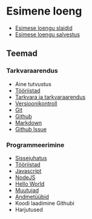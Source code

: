# Esimene loeng

- [Esimese loengu slaidid](Slides.md)
- [Esimese loengu salvestus](https://youtu.be/917zsHa_wrc)

## Teemad

### Tarkvaraarendus

- Aine tutvustus
- [Tööriistad](../../../Subjects/Software-Development/Topics/Tools/README.md)
- [Tarkvara ja tarkvaraarendus](../../../Subjects/Software-Development/Topics/Software/README.md)
- [Versioonikontroll](../../../Subjects/Software-Development/Topics/Version-Control/README.md)
- [Git](../../../Subjects/Software-Development/Topics/Git/README.md)
- [Github](../../../Subjects/Software-Development/Topics/Github/README.md)
- [Markdown](../../../Subjects/Software-Development/Topics/Markdown/README.md)
- [Github Issue](../../../Subjects/Software-Development/Topics/Github-Issue/README.md)

### Programmeerimine

- [Sissejuhatus](../../../Subjects/Programming-Basics/Topics/Introduction/README.md)
- [Tööriistad](../../../Subjects/Programming-Basics/Topics/Tools/README.md)
- [Javascript](../../../Subjects/Programming-Basics/Topics/Javascript/README.md)
- [NodeJS](../../../Subjects/Programming-Basics/Topics/NodeJS/README.md)
- [Hello World](../../../Subjects/Programming-Basics/Topics/HelloWorld/README.md)
- [Muutujad](../../../Subjects/Programming-Basics/Topics/Variables/README.md)
- [Andmetüübid](../../../Subjects/Programming-Basics/Topics/Data-Types/README.md)
- Koodi laadimine Githubi
- Harjutused
